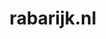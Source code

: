 ---
layout: post
title:  "rabarijk.nl"
internal_url:  "/data/rabarijk.nl.html"
categories: dutchgov
---